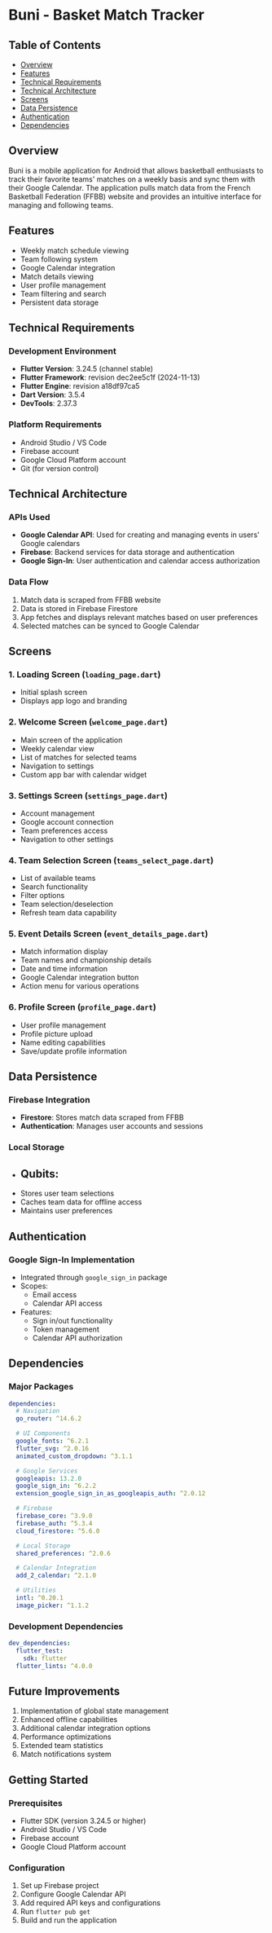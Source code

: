 # Buni - Basket Match Tracker

## Table of Contents
- [Overview](#overview)
- [Features](#features)
- [Technical Requirements](#technical-requirements)
- [Technical Architecture](#technical-architecture)
- [Screens](#screens)
- [Data Persistence](#data-persistence)
- [Authentication](#authentication)
- [Dependencies](#dependencies)

## Overview
Buni is a mobile application for Android that allows basketball enthusiasts to track their favorite teams' matches on a weekly basis and sync them with their Google Calendar. The application pulls match data from the French Basketball Federation (FFBB) website and provides an intuitive interface for managing and following teams.

## Features
- Weekly match schedule viewing
- Team following system
- Google Calendar integration
- Match details viewing
- User profile management
- Team filtering and search
- Persistent data storage

## Technical Requirements

### Development Environment
- **Flutter Version**: 3.24.5 (channel stable)
- **Flutter Framework**: revision dec2ee5c1f (2024-11-13)
- **Flutter Engine**: revision a18df97ca5
- **Dart Version**: 3.5.4
- **DevTools**: 2.37.3

### Platform Requirements
- Android Studio / VS Code
- Firebase account
- Google Cloud Platform account
- Git (for version control)

## Technical Architecture

### APIs Used
- **Google Calendar API**: Used for creating and managing events in users' Google calendars
- **Firebase**: Backend services for data storage and authentication
- **Google Sign-In**: User authentication and calendar access authorization

### Data Flow
1. Match data is scraped from FFBB website
2. Data is stored in Firebase Firestore
3. App fetches and displays relevant matches based on user preferences
4. Selected matches can be synced to Google Calendar

## Screens

### 1. Loading Screen (`loading_page.dart`)
- Initial splash screen
- Displays app logo and branding

### 2. Welcome Screen (`welcome_page.dart`)
- Main screen of the application
- Weekly calendar view
- List of matches for selected teams
- Navigation to settings
- Custom app bar with calendar widget

### 3. Settings Screen (`settings_page.dart`)
- Account management
- Google account connection
- Team preferences access
- Navigation to other settings

### 4. Team Selection Screen (`teams_select_page.dart`)
- List of available teams
- Search functionality
- Filter options
- Team selection/deselection
- Refresh team data capability

### 5. Event Details Screen (`event_details_page.dart`)
- Match information display
- Team names and championship details
- Date and time information
- Google Calendar integration button
- Action menu for various operations

### 6. Profile Screen (`profile_page.dart`)
- User profile management
- Profile picture upload
- Name editing capabilities
- Save/update profile information

## Data Persistence

### Firebase Integration
- **Firestore**: Stores match data scraped from FFBB
- **Authentication**: Manages user accounts and sessions

### Local Storage
  - Qubits:
      -
  - Stores user team selections
  - Caches team data for offline access
  - Maintains user preferences

## Authentication

### Google Sign-In Implementation
- Integrated through `google_sign_in` package
- Scopes:
  - Email access
  - Calendar API access
- Features:
  - Sign in/out functionality
  - Token management
  - Calendar API authorization

## Dependencies

### Major Packages
```yaml
dependencies:
  # Navigation
  go_router: ^14.6.2

  # UI Components
  google_fonts: ^6.2.1
  flutter_svg: ^2.0.16
  animated_custom_dropdown: ^3.1.1

  # Google Services
  googleapis: 13.2.0
  google_sign_in: ^6.2.2
  extension_google_sign_in_as_googleapis_auth: ^2.0.12

  # Firebase
  firebase_core: ^3.9.0
  firebase_auth: ^5.3.4
  cloud_firestore: ^5.6.0

  # Local Storage
  shared_preferences: ^2.0.6

  # Calendar Integration
  add_2_calendar: ^2.1.0

  # Utilities
  intl: ^0.20.1
  image_picker: ^1.1.2
```

### Development Dependencies
```yaml
dev_dependencies:
  flutter_test:
    sdk: flutter
  flutter_lints: ^4.0.0
```

## Future Improvements
1. Implementation of global state management
2. Enhanced offline capabilities
3. Additional calendar integration options
4. Performance optimizations
5. Extended team statistics
6. Match notifications system

## Getting Started

### Prerequisites
- Flutter SDK (version 3.24.5 or higher)
- Android Studio / VS Code
- Firebase account
- Google Cloud Platform account

### Configuration
1. Set up Firebase project
2. Configure Google Calendar API
3. Add required API keys and configurations
4. Run `flutter pub get`
5. Build and run the application